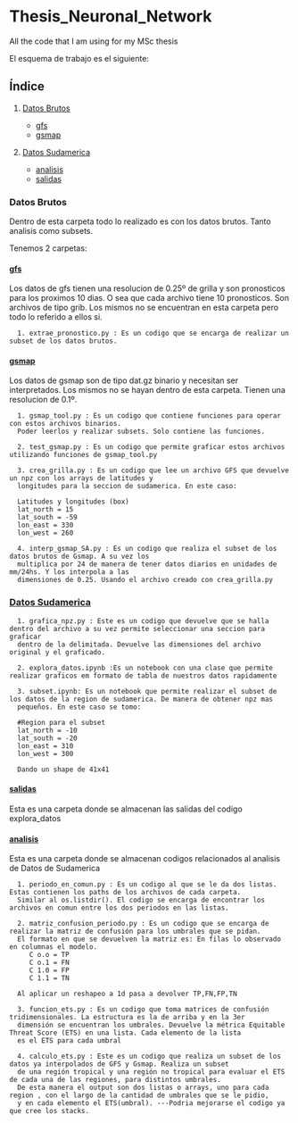 # Thesis_Neuronal_Network
All the code that I am using for my MSc thesis

El esquema de trabajo es el siguiente:

## Índice 

1. [Datos Brutos](#Datos-Brutos)
   - [gfs](#gfs)
   - [gsmap](#gsmap)

2. [Datos Sudamerica](#Datos-Sudamerica)
   - [analisis](#analisis)
   - [salidas](#salidas)



### Datos Brutos
Dentro de esta carpeta todo lo realizado es con los datos brutos. Tanto analisis como subsets.

Tenemos 2 carpetas:


#### [gfs](work/Datos_Brutos/gfs)
Los datos de gfs tienen una resolucion de 0.25º de grilla y son pronosticos para los proximos 10 dias. O sea que cada archivo tiene 10 pronosticos. Son archivos de tipo grib. Los mismos no se encuentran en esta carpeta pero todo lo referido a ellos si.

      1. extrae_pronostico.py : Es un codigo que se encarga de realizar un subset de los datos brutos. 

#### [gsmap](work/Datos_Brutos/gsmap)

Los datos de gsmap son de tipo dat.gz binario y necesitan ser interpretados. Los mismos no se hayan dentro de esta carpeta. Tienen una resolucion de 0.1º.

      1. gsmap_tool.py : Es un codigo que contiene funciones para operar con estos archivos binarios.
      Poder leerlos y realizar subsets. Solo contiene las funciones. 
    
      2. test_gsmap.py : Es un codigo que permite graficar estos archivos utilizando funciones de gsmap_tool.py
    
      3. crea_grilla.py : Es un codigo que lee un archivo GFS que devuelve un npz con los arrays de latitudes y 
      longitudes para la seccion de sudamerica. En este caso:
      
      Latitudes y longitudes (box)
      lat_north = 15
      lat_south = -59
      lon_east = 330
      lon_west = 260

      4. interp_gsmap_SA.py : Es un codigo que realiza el subset de los datos brutos de Gsmap. A su vez los
      multiplica por 24 de manera de tener datos diarios en unidades de mm/24hs. Y los interpola a las 
      dimensiones de 0.25. Usando el archivo creado con crea_grilla.py

   ### [Datos Sudamerica](work/2-Datos_Sudamerica)

      1. grafica_npz.py : Este es un codigo que devuelve que se halla dentro del archivo a su vez permite seleccionar una seccion para graficar
      dentro de la delimitada. Devuelve las dimensiones del archivo original y el graficado.

      2. explora_datos.ipynb :Es un notebook con una clase que permite realizar graficos em formato de tabla de nuestros datos rapidamente

      3. subset.ipynb: Es un notebook que permite realizar el subset de los datos de la region de sudamerica. De manera de obtener npz mas 
      pequeños. En este caso se tomo:

      #Region para el subset
      lat_north = -10
      lat_south = -20
      lon_east = 310
      lon_west = 300

      Dando un shape de 41x41

   #### [salidas](work/2-Datos_Sudamerica/salidas)

   Esta es una carpeta donde se almacenan las salidas del codigo explora_datos

   #### [analisis](work/2-Datos_Sudamerica/analisis)

   Esta es una carpeta donde se almacenan codigos relacionados al analisis de Datos de Sudamerica

      1. periodo_en_comun.py : Es un codigo al que se le da dos listas. Estas contienen los paths de los archivos de cada carpeta.
      Similar al os.listdir(). El codigo se encarga de encontrar los archivos en comun entre los dos periodos en las listas.

      2. matriz_confusion_periodo.py : Es un codigo que se encarga de realizar la matriz de confusión para los umbrales que se pidan.
      El formato en que se devuelven la matriz es: En filas lo observado en columnas el modelo.
         C o.o = TP
         C o.1 = FN
         C 1.0 = FP
         C 1.1 = TN

      Al aplicar un reshapeo a 1d pasa a devolver TP,FN,FP,TN

      3. funcion_ets.py : Es un codigo que toma matrices de confusión tridimensionales. La estructura es la de arriba y en la 3er 
      dimensión se encuentran los umbrales. Devuelve la métrica Equitable Threat Score (ETS) en una lista. Cada elemento de la lista
      es el ETS para cada umbral

      4. calculo_ets.py : Este es un codigo que realiza un subset de los datos ya interpolados de GFS y Gsmap. Realiza un subset
      de una región tropical y una región no tropical para evaluar el ETS de cada una de las regiones, para distintos umbrales. 
      De esta manera el output son dos listas o arrays, uno para cada region , con el largo de la cantidad de umbrales que se le pidio,
      y en cada elemento el ETS(umbral). ---Podria mejorarse el codigo ya que cree los stacks.
      
   


   
   



